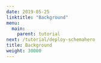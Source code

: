 ```yaml
---
date: 2019-05-25
linktitle: "Background"
menu:
  main:
    parent: tutorial
next: /tutorial/deploy-schemahero
title: Background
weight: 30000
---
```


